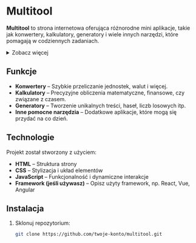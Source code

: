 # Multitool

**Multitool** to strona internetowa oferująca różnorodne mini aplikacje, takie jak konwertery, kalkulatory, generatory i wiele innych narzędzi, które pomagają w codziennych zadaniach.

<details>
  <summary>Zobacz więcej</summary>

  **Multitool** to wszechstronny zestaw narzędzi online, który upraszcza wykonywanie codziennych zadań w jednym miejscu. Od podstawowych konwerterów jednostek po zaawansowane kalkulatory finansowe, strona oferuje użytkownikom intuicyjny i szybki dostęp do narzędzi, które mogą być przydatne zarówno w pracy, jak i w życiu codziennym. 

  ### Przykładowe funkcje:
  
  - **Konwertery**: przeliczanie jednostek miary (np. długość, waga), walut, temperatury i wielu innych parametrów.
  - **Kalkulatory**: od prostych obliczeń matematycznych po bardziej złożone kalkulatory finansowe, statystyczne, procentowe i inne.
  - **Generatory**: tworzenie losowych liczb, haseł, treści tekstowych (np. generator lorem ipsum), czy danych.
  - **Przydatne narzędzia**: dodatkowe aplikacje, takie jak timer, licznik czasu, narzędzia do formatowania tekstu i kodu, które usprawniają różnorodne zadania.

  ### Dlaczego warto?
  
  Strona **Multitool** została stworzona z myślą o użytkownikach, którzy chcą mieć szybki dostęp do niezbędnych narzędzi w jednym miejscu, bez konieczności pobierania aplikacji czy instalowania dodatkowego oprogramowania. Dzięki responsywnemu designowi działa zarówno na komputerach, jak i urządzeniach mobilnych, zapewniając wygodę w każdej sytuacji.
  
  ### Przyszłe funkcje:
  
  W planach jest dalszy rozwój serwisu poprzez dodanie kolejnych narzędzi, takich jak zaawansowane narzędzia analityczne, konwertery plików, a także integracja z API, aby umożliwić bardziej dynamiczne przeliczanie kursów walut czy danych pogodowych.
  
</details>

## Funkcje

- **Konwertery** – Szybkie przeliczanie jednostek, walut i więcej.
- **Kalkulatory** – Precyzyjne obliczenia matematyczne, finansowe, czy związane z czasem.
- **Generatory** – Tworzenie unikalnych treści, haseł, liczb losowych itp.
- **Inne pomocne narzędzia** – Dodatkowe aplikacje, które mogą się przydać na co dzień.

## Technologie

Projekt został stworzony z użyciem:

- **HTML** – Struktura strony
- **CSS** – Stylizacja i układ elementów
- **JavaScript** – Funkcjonalność i dynamiczne interakcje
- **Framework (jeśli używasz)** – Opisz użyty framework, np. React, Vue, Angular

## Instalacja

1. Sklonuj repozytorium:
   ```bash
   git clone https://github.com/twoje-konto/multitool.git
